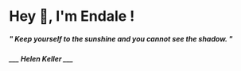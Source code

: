 <h1 title="head"> Hey 👋, I'm Endale !</h1>

**<h5><i>" Keep yourself to the sunshine and you cannot see the shadow. "</i></h5>**

*<b>___ Helen Keller ___</b>*
